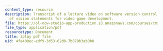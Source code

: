 ```yaml
---
content_type: resource
description: Transcript of a lecture video on software version control and the importance
  of vision statements for video game development.
file: https://ol-ocw-studio-app-production.s3.amazonaws.com/courses/cms-611j-creating-video-games-fall-2014/4fe409ecedf93d5362d07b079b3ab0b8_2pfdTSZ-GUM.pdf
file_type: application/pdf
resourcetype: Document
title: 3play pdf file
uid: 4fe409ec-edf9-3d53-62d0-7b079b3ab0b8
---
```

